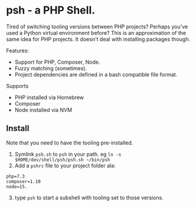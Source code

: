 # psh - a PHP Shell.

Tired of switching tooling versions between PHP projects? Perhaps you've used a Python virtual environment before? This is an approximation of the same idea for PHP projects. It doesn't deal with installing packages though.

Features:
 - Support for PHP, Composer, Node.
 - Fuzzy matching (sometimes).
 - Project dependencies are defined in a bash compatible file format.

Supports
 - PHP installed via Homebrew
 - Composer
 - Node installed via NVM


## Install

Note that you need to have the tooling pre-installed.

1. Symlink `psh.sh` to `psh` in your path. eg `ln -s $HOME/dev/shell/psh/psh.sh ~/bin/psh`
2. Add a `pshrc` file to your project folder ala:

```
php=7.3
composer=1.10
node=15.
```

3. type `psh` to start a subshell with tooling set to those versions.
